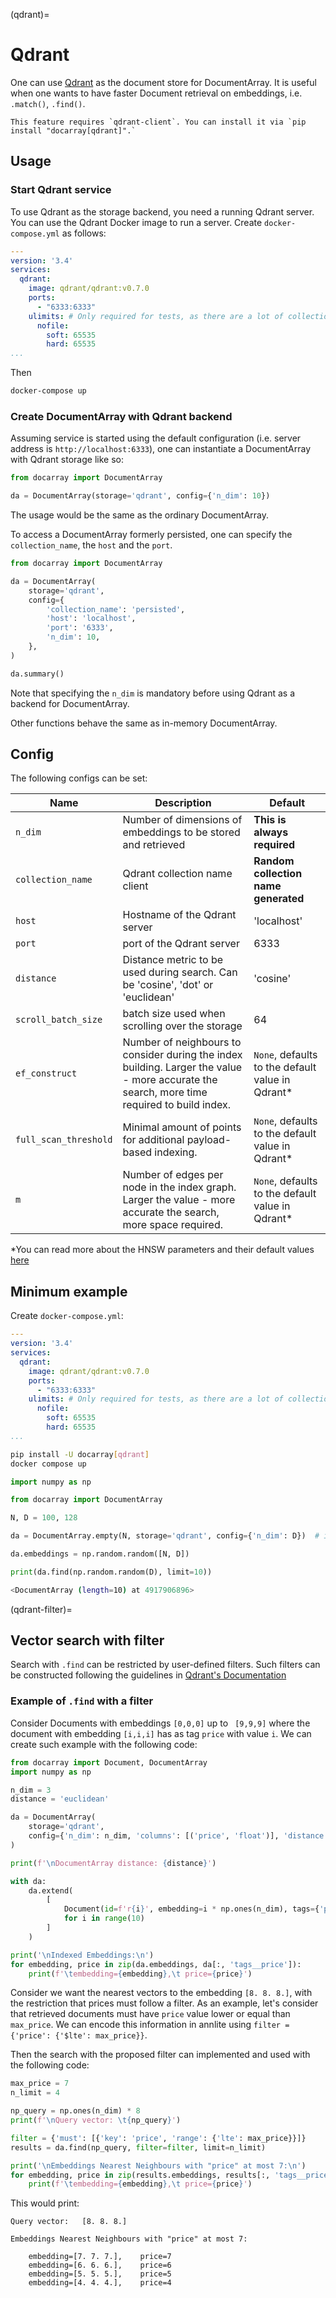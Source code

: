 (qdrant)=
# Qdrant

One can use [Qdrant](https://qdrant.tech) as the document store for DocumentArray. It is useful when one wants to have faster Document retrieval on embeddings, i.e. `.match()`, `.find()`.

````{tip}
This feature requires `qdrant-client`. You can install it via `pip install "docarray[qdrant]".` 
````

## Usage

### Start Qdrant service

To use Qdrant as the storage backend, you need a running Qdrant server. You can use the Qdrant Docker image to run a 
server. Create `docker-compose.yml` as follows:

```yaml
---
version: '3.4'
services:
  qdrant:
    image: qdrant/qdrant:v0.7.0
    ports:
      - "6333:6333"
    ulimits: # Only required for tests, as there are a lot of collections created
      nofile:
        soft: 65535
        hard: 65535
...
```

Then

```bash
docker-compose up
```

### Create DocumentArray with Qdrant backend

Assuming service is started using the default configuration (i.e. server address is `http://localhost:6333`), one can 
instantiate a DocumentArray with Qdrant storage like so:

```python
from docarray import DocumentArray

da = DocumentArray(storage='qdrant', config={'n_dim': 10})
```

The usage would be the same as the ordinary DocumentArray.

To access a DocumentArray formerly persisted, one can specify the `collection_name`, the `host`  and the `port`. 


```python
from docarray import DocumentArray

da = DocumentArray(
    storage='qdrant',
    config={
        'collection_name': 'persisted',
        'host': 'localhost',
        'port': '6333',
        'n_dim': 10,
    },
)

da.summary()
```

Note that specifying the `n_dim` is mandatory before using Qdrant as a backend for DocumentArray.

Other functions behave the same as in-memory DocumentArray.

## Config

The following configs can be set:

| Name                  | Description                                                                                                                                  | Default                                          |
|-----------------------|----------------------------------------------------------------------------------------------------------------------------------------------|--------------------------------------------------|
| `n_dim`               | Number of dimensions of embeddings to be stored and retrieved                                                                                | **This is always required**                      |
| `collection_name`     | Qdrant collection name client                                                                                                                | **Random collection name generated**             |
| `host`                | Hostname of the Qdrant server                                                                                                                | 'localhost'                                      |
| `port`                | port of the Qdrant server                                                                                                                   | 6333                                             |
| `distance`            | Distance metric to be used during search. Can be 'cosine', 'dot' or 'euclidean'                                                              | 'cosine'                                         |
| `scroll_batch_size`   | batch size used when scrolling over the storage                                                                                              | 64                                               |
| `ef_construct`        | Number of neighbours to consider during the index building.  Larger the value - more accurate the search, more time required to build index. | `None`, defaults to the default value in Qdrant* |
| `full_scan_threshold` | Minimal amount of points for additional payload-based indexing.                                                                              | `None`, defaults to the default value in Qdrant*                                               |
| `m`                   | Number of edges per node in the index graph. Larger the value - more accurate the search, more space required.                               | `None`, defaults to the default value in Qdrant*                                               |

*You can read more about the HNSW parameters and their default values [here](https://qdrant.tech/documentation/indexing/#vector-index)

## Minimum example

Create `docker-compose.yml`:

```yaml
---
version: '3.4'
services:
  qdrant:
    image: qdrant/qdrant:v0.7.0
    ports:
      - "6333:6333"
    ulimits: # Only required for tests, as there are a lot of collections created
      nofile:
        soft: 65535
        hard: 65535
...
```

```bash
pip install -U docarray[qdrant]
docker compose up
```


```python
import numpy as np

from docarray import DocumentArray

N, D = 100, 128

da = DocumentArray.empty(N, storage='qdrant', config={'n_dim': D})  # init

da.embeddings = np.random.random([N, D])

print(da.find(np.random.random(D), limit=10))
```


```bash
<DocumentArray (length=10) at 4917906896>
```

(qdrant-filter)=
## Vector search with filter

Search with `.find` can be restricted by user-defined filters. Such filters can be constructed following the guidelines 
in [Qdrant's Documentation](https://qdrant.tech/documentation/filtering/)


### Example of `.find` with a filter


Consider Documents with embeddings `[0,0,0]` up to ` [9,9,9]` where the document with embedding `[i,i,i]`
has as tag `price` with value `i`. We can create such example with the following code:

```python
from docarray import Document, DocumentArray
import numpy as np

n_dim = 3
distance = 'euclidean'

da = DocumentArray(
    storage='qdrant',
    config={'n_dim': n_dim, 'columns': [('price', 'float')], 'distance': distance},
)

print(f'\nDocumentArray distance: {distance}')

with da:
    da.extend(
        [
            Document(id=f'r{i}', embedding=i * np.ones(n_dim), tags={'price': i})
            for i in range(10)
        ]
    )

print('\nIndexed Embeddings:\n')
for embedding, price in zip(da.embeddings, da[:, 'tags__price']):
    print(f'\tembedding={embedding},\t price={price}')
```

Consider we want the nearest vectors to the embedding `[8. 8. 8.]`, with the restriction that
prices must follow a filter. As an example, let's consider that retrieved documents must have `price` value lower
or equal than `max_price`. We can encode this information in annlite using `filter = {'price': {'$lte': max_price}}`.

Then the search with the proposed filter can implemented and used with the following code:

```python
max_price = 7
n_limit = 4

np_query = np.ones(n_dim) * 8
print(f'\nQuery vector: \t{np_query}')

filter = {'must': [{'key': 'price', 'range': {'lte': max_price}}]}
results = da.find(np_query, filter=filter, limit=n_limit)

print('\nEmbeddings Nearest Neighbours with "price" at most 7:\n')
for embedding, price in zip(results.embeddings, results[:, 'tags__price']):
    print(f'\tembedding={embedding},\t price={price}')
```

This would print:

```
Query vector: 	[8. 8. 8.]

Embeddings Nearest Neighbours with "price" at most 7:

	embedding=[7. 7. 7.],	 price=7
	embedding=[6. 6. 6.],	 price=6
	embedding=[5. 5. 5.],	 price=5
	embedding=[4. 4. 4.],	 price=4
```
